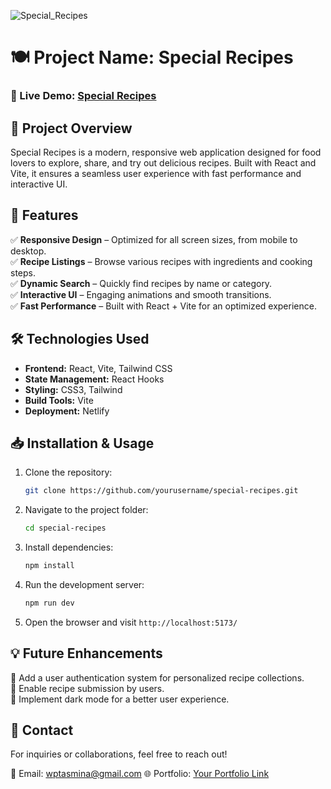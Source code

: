 

![Special_Recipes](https://github.com/user-attachments/assets/40f09357-92ef-4534-8331-79c1d5fd1602)

# 🍽️ Project Name: Special Recipes

### 🚀 Live Demo: [Special Recipes](https://special-recipes-rst.netlify.app)

## 📌 Project Overview
Special Recipes is a modern, responsive web application designed for food lovers to explore, share, and try out delicious recipes. Built with React and Vite, it ensures a seamless user experience with fast performance and interactive UI.

## 🎯 Features
✅ **Responsive Design** – Optimized for all screen sizes, from mobile to desktop.  
✅ **Recipe Listings** – Browse various recipes with ingredients and cooking steps.  
✅ **Dynamic Search** – Quickly find recipes by name or category.  
✅ **Interactive UI** – Engaging animations and smooth transitions.  
✅ **Fast Performance** – Built with React + Vite for an optimized experience.  

## 🛠 Technologies Used
- **Frontend:** React, Vite, Tailwind CSS
- **State Management:** React Hooks
- **Styling:** CSS3, Tailwind
- **Build Tools:** Vite
- **Deployment:** Netlify

## 📥 Installation & Usage
1. Clone the repository:
   ```bash
   git clone https://github.com/yourusername/special-recipes.git
   ```
2. Navigate to the project folder:
   ```bash
   cd special-recipes
   ```
3. Install dependencies:
   ```bash
   npm install
   ```
4. Run the development server:
   ```bash
   npm run dev
   ```
5. Open the browser and visit `http://localhost:5173/`

## 💡 Future Enhancements
🔹 Add a user authentication system for personalized recipe collections.  
🔹 Enable recipe submission by users.  
🔹 Implement dark mode for a better user experience.  

## 📩 Contact
For inquiries or collaborations, feel free to reach out!

📧 Email: wptasmina@gmail.com
🌐 Portfolio: [Your Portfolio Link](#)  

